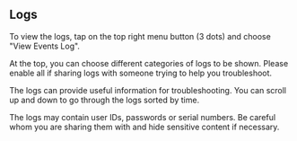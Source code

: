 ## Logs

To view the logs, tap on the top right menu button (3 dots) and choose "View Events Log".  

At the top, you can choose different categories of logs to be shown.  Please enable all if sharing logs with someone trying to help you troubleshoot.  

The logs can provide useful information for troubleshooting.  You can scroll up and down to go through the logs sorted by time.  

The logs may contain user IDs, passwords or serial numbers.  Be careful whom you are sharing them with and hide sensitive content if necessary.  
